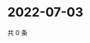 # 2022-07-03

共 0 条

<!-- BEGIN WEIBO -->
<!-- 最后更新时间 Sun Jul 03 2022 06:15:10 GMT+0800 (China Standard Time) -->

<!-- END WEIBO -->
